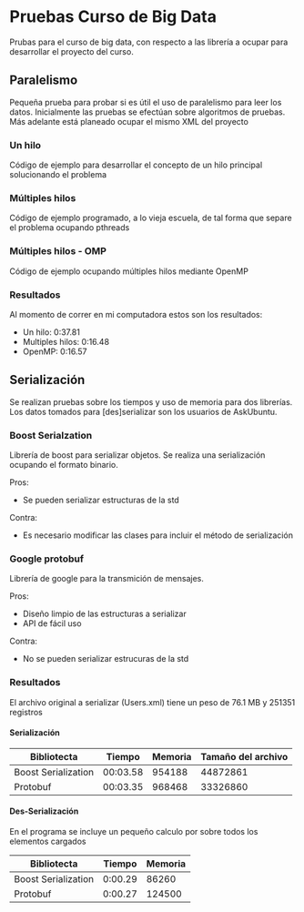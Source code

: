 # Pruebas Curso de Big Data
Prubas para el curso de big data, con respecto a las librería a ocupar para desarrollar el proyecto del curso.

## Paralelismo
Pequeña prueba para probar si es útil el uso de paralelismo para leer los datos.
Inicialmente las pruebas se efectúan sobre algoritmos de pruebas. Más adelante está planeado ocupar el mismo XML del proyecto
### Un hilo
Código de ejemplo para desarrollar el concepto de un hilo principal solucionando el problema
### Múltiples hilos
Código de ejemplo programado, a lo vieja escuela, de tal forma que separe el problema ocupando pthreads
### Múltiples hilos - OMP
Código de ejemplo ocupando múltiples hilos mediante OpenMP
### Resultados
Al momento de correr en mi computadora estos son los resultados:
* Un hilo: 0:37.81
* Multiples hilos: 0:16.48
* OpenMP: 0:16.57

## Serialización
Se realizan pruebas sobre los tiempos y uso de memoria para dos librerías.
Los datos tomados para [des]serializar son los usuarios de AskUbuntu.
### Boost Serialzation
Librería de boost para serializar objetos.
Se realiza una serialización ocupando el formato binario.

Pros:
* Se pueden serializar estructuras de la std

Contra:
* Es necesario modificar las clases para incluir el método de serialización

### Google protobuf
Librería de google para la transmición de mensajes.

Pros:
* Diseño limpio de las estructuras a serializar
* API de fácil uso

Contra:
* No se pueden serializar estrucuras de la std

### Resultados
El archivo original a serializar (Users.xml) tiene un peso de 76.1 MB  y 251351 registros
#### Serialización

Bibliotecta | Tiempo | Memoria | Tamaño del archivo
------------|--------|---------|-------------------
Boost Serialization | 00:03.58 | 954188 | 44872861
Protobuf | 00:03.35 | 968468 | 33326860

#### Des-Serialización
En el programa se incluye un pequeño calculo por sobre todos los elementos cargados

Bibliotecta | Tiempo | Memoria
------------|--------|---------
Boost Serialization | 0:00.29 | 86260
Protobuf | 0:00.27  | 124500
